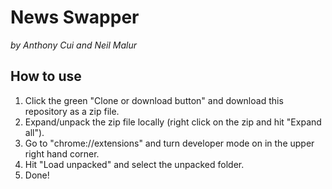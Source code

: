 # News Swapper
*by Anthony Cui and Neil Malur*

## How to use
1.  Click the green "Clone or download button" and download this repository as a zip file.
2.  Expand/unpack the zip file locally (right click on the zip and hit "Expand all").
3.  Go to "chrome://extensions" and turn developer mode on in the upper right hand corner.
4.  Hit "Load unpacked" and select the unpacked folder.
5.  Done!
